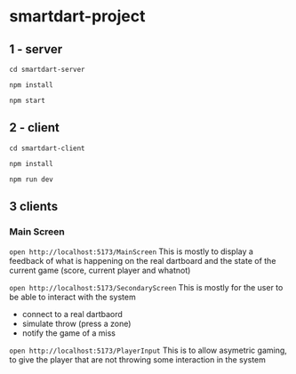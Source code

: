 # smartdart-project

## 1 - server

`cd smartdart-server`

`npm install`

`npm start`

## 2 - client

`cd smartdart-client`

`npm install`

`npm run dev`

## 3 clients
### Main Screen
`open http://localhost:5173/MainScreen`
This is mostly to display a feedback of what is happening on the real dartboard and the state of the current game (score, current player and whatnot)

`open http://localhost:5173/SecondaryScreen`
This is mostly for the user to be able to interact with the system
- connect to a real dartbaord
- simulate throw (press a zone)
- notify the game of a miss

`open http://localhost:5173/PlayerInput`
This is to allow asymetric gaming, to give the player that are not throwing some interaction in the system